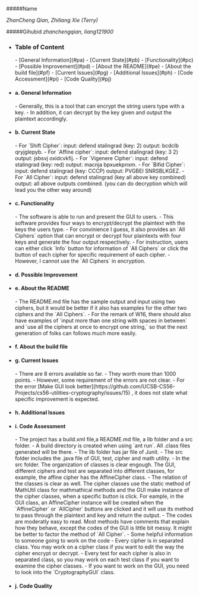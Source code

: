 #####Name 

_ZhanCheng Qian, Zhiliang Xie (Terry)_

  
#####Gihubid
_zhanchengqian, liang121900_

+ <h3>Table of Content</h3>
  - [General Information](#pa)
  - [Current State](#pb)
  - [Functionality](#pc)
  - [Possible Improvement](#pd)
  - [About the README](#pe)
  - [About the build file](#pf)
  - [Current Issues](#pg)
  - [Additional Issues](#ph)
  - [Code Accessment](#pi)
  - [Code Quality](#pj)





+ <h4>a. General Information</h4> 
  - Generally, this is a tool that can encrypt the string users type with a key.
  - In addition, it can decrypt by the key given and output the plaintext accordingly.<a id ="pa"></a>
  
+ <h4>b. Current State</h4> <a id ="pb"></a>
  - For `Shift Cipher`: input: defend stalingrad (key: 2) output: bcdclb qryjglepyb.
  - For `Affine cipher`: input: defend stalingrad (key: 3 2) output: jsbsvj oxidcvkfij.
  - For `Vigenere Cipher`: input: defend stalingrad (key: red) output: macnja bpxuekpnxm.
  - For `Bifid Cipher`: input: defend stalingrad (key: CCCP) output: PVGBEI SNRSBLKGEZ.
  - For `All Cipher`: input: defend stalingrad (key all above key combined) output: all above outputs combined. (you can do decryption which will lead you the other way around) 


+ <h4>c. Functionality</h4> <a id ="pc"></a>
  - The software is able to run and present the GUI to users.
  - This software provides four ways to encrypt/decrypt the plaintext with the keys the users type.
  - For convinience I guess, it also provides an `All Ciphers` option that can encrypt or decrypt four plaintexts with four keys and generate the four output respectively.
  - For instruction, users can either click `Info`  button for information of `All Ciphers` or click the button of each cipher for specific requirement of each cipher.
  - However, I cannot use the `All Ciphers` in encryption.   
  
+ <h4>d. Possible Improvement</h4> <a id ="pd"></a>
+ <h4>e. About the README</h4> <a id ="pe"></a>
  - The README.md file has the sample output and input using two ciphers, but it would be
   better if it also has examples for the other two ciphers and the `All Ciphers`.
  - For the remark of W16, there should also have examples of `input more than one string 
   with spaces in between` and `use all the ciphers at once to encrypt one string,` so that
   the next generation of folks can follows much more easily.
  
+ <h4>f. About the build file</h4> <a id ="pf"></a>
+ <h4>g. Current Issues</h4> <a id ="pg"></a>
  - There are 8 errors available so far.
  - They worth more than 1000 points.
  - However, some requirement of the errors are not clear.
    - For the error [Make GUI look better](https://github.com/UCSB-CS56-Projects/cs56-utilities-cryptography/issues/15) , it does not state what specific improvement is expected.
  
+ <h4>h. Additional Issues</h4> <a id ="ph"></a>
+ <h4>i. Code Assessment</h4> <a id ="pi"></a>
  - The project has a build.xml file,a README.md file, a lib folder and a src folder.
    - A build directory is created when using `ant run`. All .class files generated will be there.
    - The lib folder has jar file of Junit.
    - The src folder includes the .java file of GUI, test, cipher and math utility.
      - In the src folder. The organization of classes is clear engough. The GUI, different ciphers and test are separated into different classes, for example, the affine cipher has the AffineCipher class.
      - The relation of the classes is clear as well. The cipher classes use the static method of MathUtil class for mathmathical methods and the GUI make instance of the cipher classes, when a specific button is click. For eample, in the GUI class, an AffineCipher instance will be created when the `AffineCipher` or `AllCipher` buttons are clicked and it will use its method to pass through the plaintext and key and return the output. 
    - The codes are moderatly easy to read. Most methods have comments that explain how they behave, except the codes of the GUI is little bit messy. It might be better to factor the method of `All Cipher`.
  - Some helpful information to someone going to work on the code
    - Every cipher is in separated class. You may work on a cipher class if you want to edit the way the cipher encrypt or decrypt.
    - Every test for each cipher is also in separated class, so you may work on each test class if you want to examine the cipher classes.
    - If you want to work on the GUI, you need to look into the `CryptographyGUI` class. 

+ <h4>j. Code Quality</h4> <a id ="pj"></a>


      
	   
